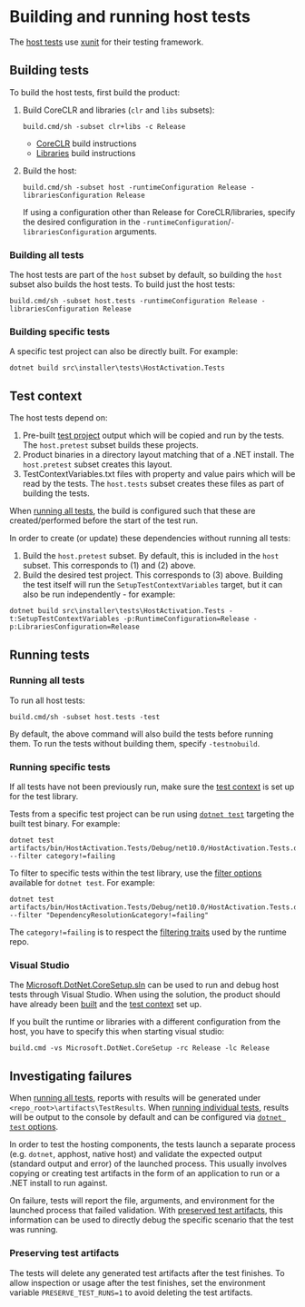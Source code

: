 # Building and running host tests

The [host tests](/src/installer/tests) use [xunit](http://xunit.github.io/) for their testing framework.

## Building tests

To build the host tests, first build the product:

1.  Build CoreCLR and libraries (`clr` and `libs` subsets):
    ```
    build.cmd/sh -subset clr+libs -c Release
    ```
    * [CoreCLR](../../building/coreclr/README.md) build instructions
    * [Libraries](../../building/libraries/README.md) build instructions

2.  Build the host:
    ```
    build.cmd/sh -subset host -runtimeConfiguration Release -librariesConfiguration Release
    ```
    If using a configuration other than Release for CoreCLR/libraries, specify the desired configuration in the `-runtimeConfiguration`/`-librariesConfiguration` arguments.

### Building all tests

The host tests are part of the `host` subset by default, so building the `host` subset also builds the host tests. To build just the host tests:
```
build.cmd/sh -subset host.tests -runtimeConfiguration Release -librariesConfiguration Release
```

### Building specific tests

A specific test project can also be directly built. For example:
```
dotnet build src\installer\tests\HostActivation.Tests
```

## Test context

The host tests depend on:
  1. Pre-built [test project](/src/installer/tests/Assets/Projects) output which will be copied and run by the tests. The `host.pretest` subset builds these projects.
  2. Product binaries in a directory layout matching that of a .NET install. The `host.pretest` subset creates this layout.
  3. TestContextVariables.txt files with property and value pairs which will be read by the tests. The `host.tests` subset creates these files as part of building the tests.

When [running all tests](#running-all-tests), the build is configured such that these are created/performed before the start of the test run.

In order to create (or update) these dependencies without running all tests:
  1. Build the `host.pretest` subset. By default, this is included in the `host` subset. This corresponds to (1) and (2) above.
  2. Build the desired test project. This corresponds to (3) above. Building the test itself will run the `SetupTestContextVariables` target, but it can also be run independently - for example:
  ```
  dotnet build src\installer\tests\HostActivation.Tests -t:SetupTestContextVariables -p:RuntimeConfiguration=Release -p:LibrariesConfiguration=Release
  ```

## Running tests

### Running all tests

To run all host tests:
```
build.cmd/sh -subset host.tests -test
```

By default, the above command will also build the tests before running them. To run the tests without building them, specify `-testnobuild`.

### Running specific tests

If all tests have not been previously run, make sure the [test context](#test-context) is set up for the test library.

Tests from a specific test project can be run using [`dotnet test`](https://learn.microsoft.com/dotnet/core/tools/dotnet-test) targeting the built test binary. For example:
```
dotnet test artifacts/bin/HostActivation.Tests/Debug/net10.0/HostActivation.Tests.dll --filter category!=failing
```

To filter to specific tests within the test library, use the [filter options](https://learn.microsoft.com/dotnet/core/tools/dotnet-test#filter-option-details) available for `dotnet test`. For example:
```
dotnet test artifacts/bin/HostActivation.Tests/Debug/net10.0/HostActivation.Tests.dll --filter "DependencyResolution&category!=failing"
```

The `category!=failing` is to respect the [filtering traits](../libraries/filtering-tests.md) used by the runtime repo.

### Visual Studio

The [Microsoft.DotNet.CoreSetup.sln](/src/installer/Microsoft.DotNet.CoreSetup.sln) can be used to run and debug host tests through Visual Studio. When using the solution, the product should have already been [built](#building-tests) and the [test context](#test-context) set up.

If you built the runtime or libraries with a different configuration from the host, you have to specify this when starting visual studio:

```console
build.cmd -vs Microsoft.DotNet.CoreSetup -rc Release -lc Release
```

## Investigating failures

When [running all tests](#running-all-tests), reports with results will be generated under `<repo_root>\artifacts\TestResults`. When [running individual tests](#running-specific-tests), results will be output to the console by default and can be configured via [`dotnet test` options](https://learn.microsoft.com/dotnet/core/tools/dotnet-test#options).

In order to test the hosting components, the tests launch a separate process (e.g. `dotnet`, apphost, native host) and validate the expected output (standard output and error) of the launched process. This usually involves copying or creating test artifacts in the form of an application to run or a .NET install to run against.

On failure, tests will report the file, arguments, and environment for the launched process that failed validation. With [preserved test artifacts](#preserving-test-artifacts), this information can be used to directly debug the specific scenario that the test was running.

### Preserving test artifacts

The tests will delete any generated test artifacts after the test finishes. To allow inspection or usage after the test finishes, set the environment variable `PRESERVE_TEST_RUNS=1` to avoid deleting the test artifacts.

